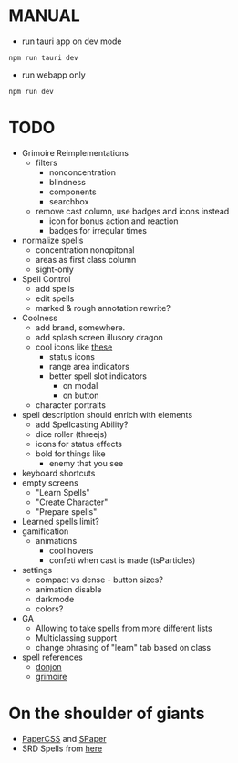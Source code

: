 # MANUAL

- run tauri app on dev mode

```
npm run tauri dev
```

- run webapp only

```
npm run dev
```

# TODO
- Grimoire Reimplementations
  - filters
    - nonconcentration
    - blindness
    - components
    - searchbox
  - remove cast column, use badges and icons instead
    - icon for bonus action and reaction
    - badges for irregular times
- normalize spells
  - concentration nonopitonal
  - areas as first class column
  - sight-only
- Spell Control
  - add spells
  - edit spells
  - marked & rough annotation rewrite?
- Coolness
  - add brand, somewhere.
  - add splash screen illusory dragon
  - cool icons like [these](https://donjon.bin.sh/5e/quickref/)
    - status icons
    - range area indicators
    - better spell slot indicators
      - on modal
      - on button
  - character portraits
- spell description should enrich with elements
  - add Spellcasting Ability?
  - dice roller (threejs)
  - icons for status effects
  - bold for things like
    - enemy that you see
- keyboard shortcuts
- empty screens
  - "Learn Spells"
  - "Create Character"
  - "Prepare spells"
- Learned spells limit?
- gamification
  - animations
    - cool hovers
    - confeti when cast is made (tsParticles)
- settings
    - compact vs dense - button sizes?
    - animation disable
    - darkmode
    - colors?
- GA
  - Allowing to take spells from more different lists
  - Multiclassing support
  - change phrasing of "learn" tab based on class
- spell references
  - [donjon](https://donjon.bin.sh/5e/spells/)
  - [grimoire](https://raw.githubusercontent.com/avshyz/grimoire/main/src/data.ts?token=GHSAT0AAAAAACCMZTMJSYHEFD2U2FCMAZFMZDZ2QWA)

# On the shoulder of giants
- [PaperCSS](https://www.getpapercss.com/docs/content/typography/) and [SPaper](https://oli8.github.io/spaper/?ref=madewithsvelte.com#/components/Checkbox)
- SRD Spells from [here](https://github.com/vorpalhex/srd_spells)
